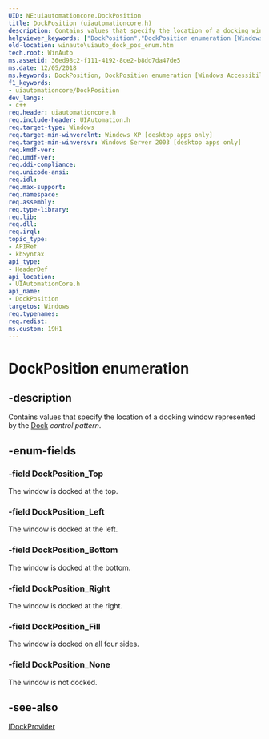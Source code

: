 ```yaml
---
UID: NE:uiautomationcore.DockPosition
title: DockPosition (uiautomationcore.h)
description: Contains values that specify the location of a docking window represented by the Dock&#32;control pattern.helpviewer_keywords: ["DockPosition","DockPosition enumeration [Windows Accessibility]","DockPosition_Bottom","DockPosition_Fill","DockPosition_Left","DockPosition_None","DockPosition_Right","DockPosition_Top","uiauto.uiauto_dock_pos_enum","uiauto_dock_pos_enum","uiautomationcore/DockPosition","uiautomationcore/DockPosition_Bottom","uiautomationcore/DockPosition_Fill","uiautomationcore/DockPosition_Left","uiautomationcore/DockPosition_None","uiautomationcore/DockPosition_Right","uiautomationcore/DockPosition_Top","winauto.uiauto_dock_pos_enum"]
old-location: winauto\uiauto_dock_pos_enum.htm
tech.root: WinAuto
ms.assetid: 36ed98c2-f111-4192-8ce2-b8dd7da47de5
ms.date: 12/05/2018
ms.keywords: DockPosition, DockPosition enumeration [Windows Accessibility], DockPosition_Bottom, DockPosition_Fill, DockPosition_Left, DockPosition_None, DockPosition_Right, DockPosition_Top, uiauto.uiauto_dock_pos_enum, uiauto_dock_pos_enum, uiautomationcore/DockPosition, uiautomationcore/DockPosition_Bottom, uiautomationcore/DockPosition_Fill, uiautomationcore/DockPosition_Left, uiautomationcore/DockPosition_None, uiautomationcore/DockPosition_Right, uiautomationcore/DockPosition_Top, winauto.uiauto_dock_pos_enum
f1_keywords:
- uiautomationcore/DockPosition
dev_langs:
- c++
req.header: uiautomationcore.h
req.include-header: UIAutomation.h
req.target-type: Windows
req.target-min-winverclnt: Windows XP [desktop apps only]
req.target-min-winversvr: Windows Server 2003 [desktop apps only]
req.kmdf-ver: 
req.umdf-ver: 
req.ddi-compliance: 
req.unicode-ansi: 
req.idl: 
req.max-support: 
req.namespace: 
req.assembly: 
req.type-library: 
req.lib: 
req.dll: 
req.irql: 
topic_type:
- APIRef
- kbSyntax
api_type:
- HeaderDef
api_location:
- UIAutomationCore.h
api_name:
- DockPosition
targetos: Windows
req.typenames: 
req.redist: 
ms.custom: 19H1
---
```


# DockPosition enumeration


## -description


Contains values that specify the location of a docking window represented by the <a href="https://docs.microsoft.com/windows/desktop/WinAuto/uiauto-implementingdock">Dock</a> <i>control pattern</i>.


## -enum-fields




### -field DockPosition_Top

The window is docked at the top.


### -field DockPosition_Left

The window is docked at the left.


### -field DockPosition_Bottom

The window is docked at the bottom.


### -field DockPosition_Right

The window is docked at the right.


### -field DockPosition_Fill

The window is docked on all four sides.


### -field DockPosition_None

The window is not docked.


## -see-also




<a href="https://docs.microsoft.com/windows/desktop/api/uiautomationcore/nn-uiautomationcore-idockprovider">IDockProvider</a>
 

 

